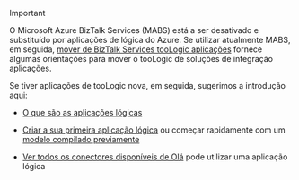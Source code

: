 > [!IMPORTANT]
> O Microsoft Azure BizTalk Services (MABS) está a ser desativado e substituído por aplicações de lógica do Azure. Se utilizar atualmente MABS, em seguida, [mover de BizTalk Services tooLogic aplicações](../articles/logic-apps/logic-apps-move-from-mabs.md) fornece algumas orientações para mover o tooLogic de soluções de integração aplicações. 
> 
> Se tiver aplicações de tooLogic nova, em seguida, sugerimos a introdução aqui: 
> 
> - [O que são as aplicações lógicas](../articles/logic-apps/logic-apps-what-are-logic-apps.md)  
> 
> - [Criar a sua primeira aplicação lógica](../articles/logic-apps/logic-apps-create-a-logic-app.md) ou começar rapidamente com um [modelo compilado previamente](../articles/logic-apps/logic-apps-use-logic-app-templates.md)  
> 
> - [Ver todos os conectores disponíveis de Olá](../articles/connectors/apis-list.md) pode utilizar uma aplicação lógica
